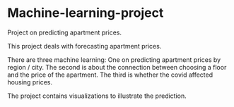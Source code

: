 # Machine-learning-project
Project on predicting apartment prices.

This project deals with forecasting apartment prices.

There are three machine learning:
One on predicting apartment prices by region / city.
The second is about the connection between choosing a floor and the price of the apartment.
The third is whether the covid affected housing prices.

The project contains visualizations to illustrate the prediction.
